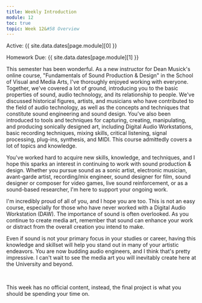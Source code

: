 ```yaml
---
title: Weekly Introduction
module: 12
toc: true
topic: Week 12&#58 Overview
---
```



Active: {{ site.data.dates[page.module][0] }}

Homework Due: {{ site.data.dates[page.module][1] }}




This semester has been wonderful. As a new instructor for Dean Musick's online course, "Fundamentals of Sound Production & Design" in the School of Visual and Media Arts, I've thoroughly enjoyed working with everyone. Together, we've covered a lot of ground, introducing you to the basic properties of sound, audio technology, and its relationship to people. We've discussed historical figures, artists, and musicians who have contributed to the field of audio technology, as well as the concepts and techniques that constitute sound engineering and sound design. You've also been introduced to tools and techniques for capturing, creating, manipulating, and producing sonically designed art, including Digital Audio Workstations, basic recording techniques, mixing skills, critical listening, signal processing, plug-ins, synthesis, and MIDI. This course admittedly covers a lot of topics and knowledge.

You've worked hard to acquire new skills, knowledge, and techniques, and I hope this sparks an interest in continuing to work with sound production & design. Whether you pursue sound as a sonic artist, electronic musician, avant-garde artist, recording/mix engineer, sound designer for film, sound designer or composer for video games, live sound reinforcement, or as a sound-based researcher, I'm here to support your ongoing work.

I'm incredibly proud of all of you, and I hope you are too. This is not an easy course, especially for those who have never worked with a Digital Audio Workstation (DAW). The importance of sound is often overlooked. As you continue to create media art, remember that sound can enhance your work or distract from the overall creation you intend to make.

Even if sound is not your primary focus in your studies or career, having this knowledge and skillset will help you stand out in many of your artistic endeavors. You are now budding audio engineers, and I think that's pretty impressive. I can't wait to see the media art you will inevitably create here at the University and beyond.


<br />

This week has no official content, instead, the final project is what you should be spending your time on.

